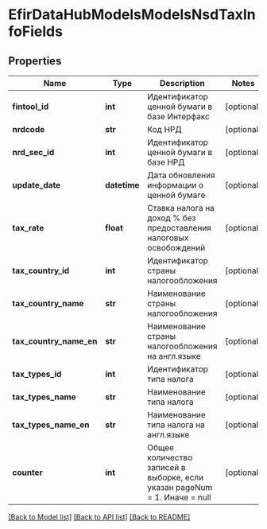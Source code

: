 # EfirDataHubModelsModelsNsdTaxInfoFields

## Properties
Name | Type | Description | Notes
------------ | ------------- | ------------- | -------------
**fintool_id** | **int** | Идентификатор ценной бумаги в базе Интерфакс | [optional] 
**nrdcode** | **str** | Код НРД | [optional] 
**nrd_sec_id** | **int** | Идентификатор ценной бумаги в базе НРД | [optional] 
**update_date** | **datetime** | Дата обновления информации о ценной бумаге | [optional] 
**tax_rate** | **float** | Cтавка налога на доход % без предоставления налоговых освобождений | [optional] 
**tax_country_id** | **int** | Идентификатор страны налогообложения | [optional] 
**tax_country_name** | **str** | Наименование страны налогообложения | [optional] 
**tax_country_name_en** | **str** | Наименование страны налогообложения на англ.языке | [optional] 
**tax_types_id** | **int** | Идентификатор типа налога | [optional] 
**tax_types_name** | **str** | Наименование типа налога | [optional] 
**tax_types_name_en** | **str** | Наименование типа налога на англ.языке | [optional] 
**counter** | **int** | Общее количество записей в выборке, если указан pageNum &#x3D; 1. Иначе &#x3D; null | [optional] 

[[Back to Model list]](../README.md#documentation-for-models) [[Back to API list]](../README.md#documentation-for-api-endpoints) [[Back to README]](../README.md)

